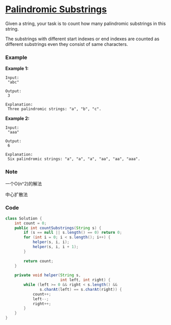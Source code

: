 # [Palindromic Substrings](https://leetcode.com/problems/palindromic-substrings/description/)

Given a string, your task is to count how many palindromic substrings in this string.

The substrings with different start indexes or end indexes are counted as different substrings even they consist of same characters.

### Example

**Example 1:**

```
Input:
 "abc"

Output:
 3

Explanation:
 Three palindromic strings: "a", "b", "c".
```



**Example 2:**

```
Input:
 "aaa"

Output:
 6

Explanation:
 Six palindromic strings: "a", "a", "a", "aa", "aa", "aaa".
```

### Note

一个O\(n^2\)的解法

中心扩散法

### Code

```java
class Solution {
    int count = 0;
    public int countSubstrings(String s) {
        if (s == null || s.length() == 0) return 0;
        for (int i = 0; i < s.length(); i++) {
            helper(s, i, i);
            helper(s, i, i + 1);
        }
        
        return count;
    }
    
    private void helper(String s, 
                        int left, int right) {
        while (left >= 0 && right < s.length() && 
               s.charAt(left) == s.charAt(right)) {
            count++;
            left--;
            right++;
        }
    }
}
```



